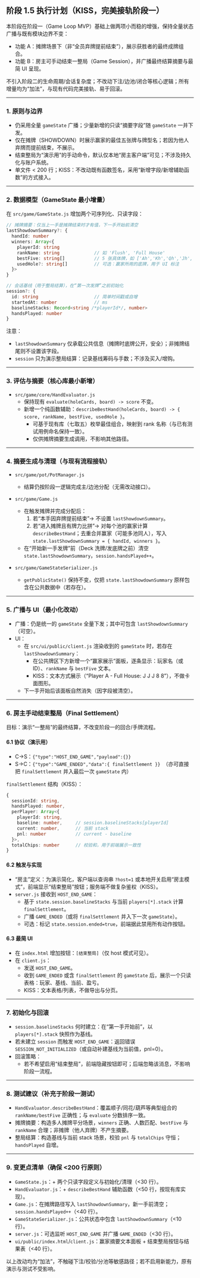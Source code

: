 ## 阶段 1.5 执行计划（KISS，完美接轨阶段一）

本阶段在阶段一（Game Loop MVP）基础上做两项小而稳的增强，保持全量状态广播与既有模块边界不变：
- 功能 A：摊牌场景下（非“全员弃牌提前结束”），展示获胜者的最终成牌组合。
- 功能 B：房主可手动结束一整局（Game Session），并广播最终结算摘要与最简 UI 呈现。

不引入阶段二的生命周期/会话复杂度；不改动下注/边池/闭合等核心逻辑；所有增量均为“加法”，与现有代码完美接轨、易于回滚。

---

### 1. 原则与边界

- 仍采用全量 `gameState` 广播；少量新增的只读“摘要字段”随 `gameState` 一并下发。
- 仅在摊牌（SHOWDOWN）时展示赢家的最佳五张牌与牌型名；若因为他人弃牌而提前结束，不展示。
- 结束整局为“演示用”的手动命令，默认仅本地“房主客户端”可见；不涉及持久化与账户系统。
- 单文件 < 200 行；KISS：不改动既有函数签名，采用“新增字段/新增辅助函数”的方式接入。

---

### 2. 数据模型（GameState 最小增量）

在 `src/game/GameState.js` 增加两个可序列化、只读字段：

```ts
// 摊牌摘要：仅当上一手是摊牌结束时才有值，下一手开始前清空
lastShowdownSummary?: {
  handId: number
  winners: Array<{
    playerId: string
    rankName: string             // 如 'Flush', 'Full House'
    bestFive: string[]           // 5 张具体牌，如 ['Ah','Kh','Qh','Jh','Th']
    usedHole?: string[]          // 可选：赢家所用的底牌，用于 UI 标注
  }>
}

// 会话基线（用于整局结算），在“第一次发牌”之前初始化
session?: {
  id: string                     // 简单时间戳或自增
  startedAt: number              // ms
  baselineStacks: Record<string /*playerId*/, number>
  handsPlayed: number
}
```

注意：
- `lastShowdownSummary` 仅承载公共信息（摊牌时底牌公开，安全）；非摊牌结尾则不设置该字段。
- `session` 只为演示整局结算：记录基线筹码与手数；不涉及买入/增购。

---

### 3. 评估与摘要（核心库最小新增）

- `src/game/core/HandEvaluator.js`
  - 保持现有 `evaluate(holeCards, board) -> score` 不变。
  - 新增一个纯函数辅助：`describeBestHand(holeCards, board) -> { score, rankName, bestFive, usedHole }`。
    - 可基于现有库（七取五）枚举最佳组合，映射到 rank 名称（与已有测试用例命名保持一致）。
    - 仅供摊牌摘要生成调用，不影响其他路径。

---

### 4. 摘要生成与清理（与现有流程接轨）

- `src/game/pot/PotManager.js`
  - 结算仍按阶段一逻辑完成主/边池分配（无需改动接口）。

- `src/game/Game.js`
  - 在触发摊牌并完成分配后：
    1) 若“本手因弃牌提前结束”→ 不设置 `lastShowdownSummary`。
    2) 若“进入摊牌且有牌力比拼”→ 对每个池的赢家计算 `describeBestHand`；去重合并赢家（可能多池同人），写入 `state.lastShowdownSummary = { handId, winners }`。
  - 在“开始新一手发牌”前（Deck 洗牌/发底牌之前）清空 `state.lastShowdownSummary`，`session.handsPlayed++`。

- `src/game/GameStateSerializer.js`
  - `getPublicState()` 保持不变，仅把 `state.lastShowdownSummary` 原样包含在公共数据中（若存在）。

---

### 5. 广播与 UI（最小化改动）

- 广播：仍是统一的 `gameState` 全量下发；其中可包含 `lastShowdownSummary`（可空）。
- UI：
  - 在 `src/ui/public/client.js` 渲染收到的 `gameState` 时，若存在 `lastShowdownSummary`：
    - 在公共牌区下方新增一个“赢家展示”面板，逐条显示：玩家名（或 ID）、`rankName` 与 `bestFive` 文本。
    - KISS：文本方式展示（“Player A - Full House: J J J 8 8”），不做卡面图形。
  - 下一手开始后该面板自然消失（因字段被清空）。

---

### 6. 房主手动结束整局（Final Settlement）

目标：演示“一整局”的最终结算，不改变阶段一的回合/手牌流程。

#### 6.1 协议（演示用）

- C→S：`{"type":"HOST_END_GAME","payload":{}}`
- S→C：`{"type":"GAME_ENDED","data":{ finalSettlement }} `（亦可直接把 `finalSettlement` 并入最后一次 `gameState` 内）

`finalSettlement` 结构（KISS）：
```ts
{
  sessionId: string,
  handsPlayed: number,
  perPlayer: Array<{
    playerId: string,
    baseline: number,     // session.baselineStacks[playerId]
    current: number,      // 当前 stack
    pnl: number           // current - baseline
  }>,
  totalChips: number      // 校验和，用于前端展示一致性
}
```

#### 6.2 触发与实现

- “房主”定义：为演示简化，客户端以查询串 `?host=1` 或本地开关启用“房主模式”，前端显示“结束整局”按钮；服务端不做复杂鉴权（KISS）。
- `server.js` 接收到 `HOST_END_GAME`：
  - 基于 `state.session.baselineStacks` 与当前 `players[*].stack` 计算 `finalSettlement`。
  - 广播 `GAME_ENDED`（或将 `finalSettlement` 并入下一次 `gameState`）。
  - 可选：标记 `state.session.ended=true`，前端据此禁用所有动作按钮。

#### 6.3 最简 UI

- 在 `index.html` 增加按钮：`[结束整局]`（仅 host 模式可见）。
- 在 `client.js`：
  - 发送 `HOST_END_GAME`。
  - 收到 `GAME_ENDED` 或含 `finalSettlement` 的 `gameState` 后，展示一个只读表格：玩家、基线、当前、盈亏。
  - KISS：文本表格/列表，不做导出与分页。

---

### 7. 初始化与回滚

- `session.baselineStacks` 何时建立：在“第一手开始前”，以 `players[*].stack` 快照作为基线。
- 若未建立 `session` 而触发 `HOST_END_GAME`：返回错误 `SESSION_NOT_INITIALIZED`（或自动补建基线为当前值，pnl=0）。
- 回滚策略：
  - 若不希望启用“结束整局”，前端隐藏按钮即可；后端忽略该消息，不影响阶段一流程。

---

### 8. 测试建议（补充于阶段一测试）

- `HandEvaluator.describeBestHand`：覆盖顺子/同花/葫芦等典型组合的 `rankName/bestFive` 正确性；与 `evaluate` 分数排序一致。
- 摊牌摘要：构造多人摊牌平分场景，`winners` 正确、人数匹配、`bestFive` 与 `rankName` 合理；非摊牌（他人弃牌）不产生摘要。
- 整局结算：构造基线与当前 stack 场景，校验 `pnl` 与 `totalChips` 守恒；`handsPlayed` 自增。

---

### 9. 变更点清单（确保 <200 行原则）

- `GameState.js`：+ 两个只读字段定义与初始化/清理（<30 行）。
- `HandEvaluator.js`：+ `describeBestHand` 辅助函数（<50 行，按现有库实现）。
- `Game.js`：在摊牌路径写入 `lastShowdownSummary`，新一手前清空；`session.handsPlayed++`（<40 行）。
- `GameStateSerializer.js`：公共状态中包含 `lastShowdownSummary`（<10 行）。
- `server.js`：可选监听 `HOST_END_GAME` 并广播 `GAME_ENDED`（<30 行）。
- `ui/public/index.html`/`client.js`：赢家摘要文本面板 + 结束整局按钮与结果表（<40 行）。

以上改动均为“加法”，不触碰下注/校验/分池等敏感路径；若不启用新能力，原有演示与测试不受影响。


